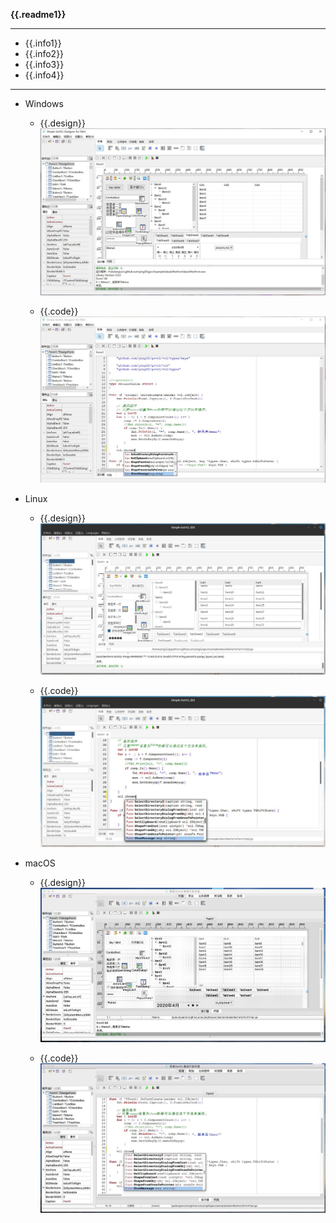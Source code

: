  **{{.readme1}}** 
 
----
 
 * {{.info1}}
 * {{.info2}}
 * {{.info3}}
 * {{.info4}}
 
 ----
 
 * Windows
 
   * {{.design}}  
   ![{{.design}}  ](/assets/images/ide/ide1_windows.jpg)  
   
   * {{.code}}  
   ![{{.code}}  ](/assets/images/ide/ide2_windows.jpg)  
   
   
   
 * Linux
    * {{.design}}  
    ![{{.design}} ](/assets/images/ide/ide1_linux.jpg)  
    
    * {{.code}}  
    ![{{.code}} ](/assets/images/ide/ide2_linux.jpg)  
    
    
 
 
 * macOS
    * {{.design}}  
    ![{{.design}}  ](/assets/images/ide/ide1_macOS.jpg)  
    
    * {{.code}}  
    ![{{.code}}  ](/assets/images/ide/ide2_macOS.jpg)  
    
    